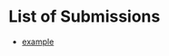 # List of Submissions

- [example](https://outbrain.github.io/you-gotta-make-a-movie-challenge/submissions/example)
